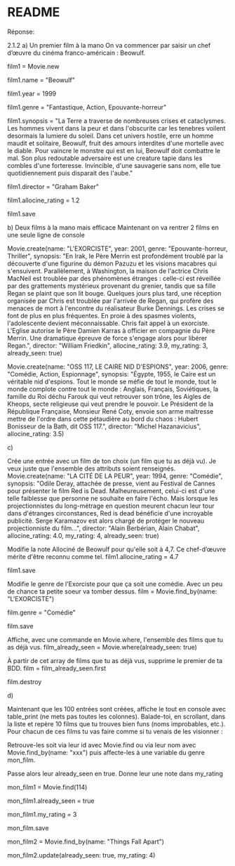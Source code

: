 # README

Réponse:

2.1.2 a) Un premier film à la mano On va commencer par saisir un chef d’œuvre du cinéma franco-américain : Beowulf.

film1 = Movie.new

film1.name = "Beowulf"

film1.year = 1999

film1.genre = "Fantastique, Action, Epouvante-horreur"

film1.synopsis = "La Terre a traverse de nombreuses crises et cataclysmes. Les hommes vivent dans la peur et dans l'obscurite car les tenebres voilent desormais la lumiere du soleil. Dans cet univers hostile, erre un homme maudit et solitaire, Beowulf, fruit des amours interdites d'une mortelle avec le diable. Pour vaincre le monstre qui est en lui, Beowulf doit combattre le mal. Son plus redoutable adversaire est une creature tapie dans les combles d'une forteresse. Invincible, d'une sauvagerie sans nom, elle tue quotidiennement puis disparait des l'aube."

film1.director = "Graham Baker"

film1.allocine_rating = 1.2

film1.save

b) Deux films à la mano mais efficace Maintenant on va rentrer 2 films en une seule ligne de console

Movie.create(name: "L'EXORCISTE", year: 2001, genre: "Epouvante-horreur, Thriller", synopsis: "En Irak, le Père Merrin est profondément troublé par la découverte d'une figurine du démon Pazuzu et les visions macabres qui s'ensuivent. Parallèlement, à Washington, la maison de l'actrice Chris MacNeil est troublée par des phénomènes étranges : celle-ci est réveillée par des grattements mystérieux provenant du grenier, tandis que sa fille Regan se plaint que son lit bouge. Quelques jours plus tard, une réception organisée par Chris est troublée par l'arrivée de Regan, qui profère des menaces de mort à l'encontre du réalisateur Burke Dennings. Les crises se font de plus en plus fréquentes. En proie à des spasmes violents, l'adolescente devient méconnaissable. Chris fait appel à un exorciste. L'Eglise autorise le Père Damien Karras à officier en compagnie du Père Merrin. Une dramatique épreuve de force s'engage alors pour libérer Regan.", director: "William Friedkin", allocine_rating: 3.9, my_rating: 3, already_seen: true)

Movie.create(name: "OSS 117, LE CAIRE NID D'ESPIONS", year: 2006, genre: "Comédie, Action, Espionnage", synopsis: "Égypte, 1955, le Caire est un véritable nid d'espions. Tout le monde se méfie de tout le monde, tout le monde complote contre tout le monde : Anglais, Français, Soviétiques, la famille du Roi déchu Farouk qui veut retrouver son trône, les Aigles de Kheops, secte religieuse qui veut prendre le pouvoir. Le Président de la République Française, Monsieur René Coty, envoie son arme maîtresse mettre de l'ordre dans cette pétaudière au bord du chaos : Hubert Bonisseur de la Bath, dit OSS 117.", director: "Michel Hazanavicius", allocine_rating: 3.5)

c)

Crée une entrée avec un film de ton choix (un film que tu as déjà vu). Je veux juste que l'ensemble des attributs soient renseignés.
Movie.create(name: "LA CITÉ DE LA PEUR", year: 1994, genre: "Comédie", synopsis: "Odile Deray, attachée de presse, vient au Festival de Cannes pour présenter le film Red is Dead. Malheureusement, celui-ci est d'une telle faiblesse que personne ne souhaite en faire l'écho. Mais lorsque les projectionnistes du long-métrage en question meurent chacun leur tour dans d'étranges circonstances, Red is dead bénéficie d'une incroyable publicité. Serge Karamazov est alors chargé de protéger le nouveau projectionniste du film...", director: "Alain Berbérian, Alain Chabat", allocine_rating: 4.0, my_rating: 4, already_seen: true)

Modifie la note Allociné de Beowulf pour qu'elle soit à 4,7. Ce chef-d’œuvre mérite d'être reconnu comme tel.
film1.allocine_rating = 4.7

film1.save

Modifie le genre de l'Exorciste pour que ça soit une comédie. Avec un peu de chance ta petite soeur va tomber dessus.
film = Movie.find_by(name: "L'EXORCISTE")

film.genre = "Comédie"

film.save

Affiche, avec une commande en Movie.where, l'ensemble des films que tu as déjà vus.
film_already_seen = Movie.where(already_seen: true)

À partir de cet array de films que tu as déjà vus, supprime le premier de ta BDD.
film = film_already_seen.first

film.destroy

d)

Maintenant que les 100 entrées sont créées, affiche le tout en console avec table_print (ne mets pas toutes les colonnes). Balade-toi, en scrollant, dans la liste et repère 10 films que tu trouves bien funs (noms improbables, etc.). Pour chacun de ces films tu vas faire comme si tu venais de les visionner :

Retrouve-les soit via leur id avec Movie.find ou via leur nom avec Movie.find_by(name: "xxx") puis affecte-les à une variable du genre mon_film.

Passe alors leur already_seen en true. Donne leur une note dans my_rating

mon_film1 = Movie.find(114)

mon_film1.already_seen = true

mon_film1.my_rating = 3

mon_film.save

mon_film2 = Movie.find_by(name: "Things Fall Apart")

mon_film2.update(already_seen: true, my_rating: 4)

